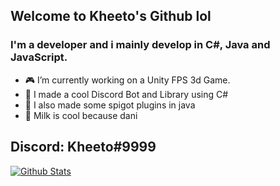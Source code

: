 ## Welcome to Kheeto's Github lol

### I'm a developer and i mainly develop in C#, Java and JavaScript.

- 🎮 I’m currently working on a Unity FPS 3d Game.
- 📌 I made a cool Discord Bot and Library using C#
- 📍 I also made some spigot plugins in java
- 🥛 Milk is cool because dani

## Discord: Kheeto#9999

[![Github Stats](https://github-readme-stats.vercel.app/api?username=Kheeto&theme=dark&count_private=true&show_icons=true&cache_seconds=1800)](https://github.com/anuraghazra/github-readme-stats)
